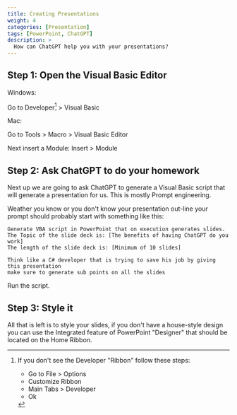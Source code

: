 ```yaml
---
title: Creating Presentations
weight: 4
categories: [Presentation]
tags: [PowerPoint, ChatGPT]
description: >
  How can ChatGPT help you with your presentations?
---
```


## Step 1: Open the Visual Basic Editor

Windows:

Go to Developer[^enable-developer] > Visual Basic

Mac:

Go to Tools > Macro > Visual Basic Editor

Next insert a Module: Insert > Module

## Step 2: Ask ChatGPT to do your homework

Next up we are going to ask ChatGPT to generate a Visual Basic script that will generate a presentation for us. This is mostly Prompt engineering.

Weather you know or you don't know your presentation out-line your prompt should probably start with something like this:

    Generate VBA script in PowerPoint that on execution generates slides.
    The Topic of the slide deck is: [The benefits of having ChatGPT do you work]
    The length of the slide deck is: [Minimum of 10 slides]
    
    Think like a C# developer that is trying to save his job by giving this presentation
    make sure to generate sub points on all the slides

Run the script.

## Step 3: Style it

All that is left is to style your slides, if you don't have a house-style design you can use the Integrated feature of PowerPoint "Designer" that should be located on the Home Ribbon.

[^enable-developer]: If you don't see the Developer "Ribbon" follow these steps:

    - Go to File > Options
    - Customize Ribbon
    - Main Tabs > Developer
    - Ok

